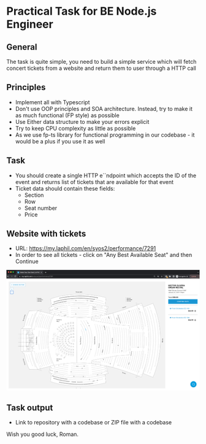 # Practical Task for BE Node.js Engineer

## General

The task is quite simple, you need to build a simple service which will fetch concert tickets from a website and return them to user through a HTTP call

## Principles
* Implement all with Typescript
* Don't use OOP principles and SOA architecture. Instead, try to make it as much functional (FP style) as possible
* Use Either data structure to make your errors explicit
* Try to keep CPU complexity as little as possible
* As we use fp-ts library for functional programming in our codebase - it would be a plus if you use it as well


## Task
* You should create a single HTTP e``ndpoint which accepts the ID of the event and returns list of tickets that are available for that event
* Ticket data should contain these fields:
    * Section
    * Row
    * Seat number
    * Price


## Website with tickets
* URL: https://my.laphil.com/en/syos2/performance/7291
* In order to see all tickets - click on "Any Best Available Seat" and then Continue

![img.png](img.png)


## Task output
* Link to repository with a codebase or ZIP file with a codebase

Wish you good luck,
Roman.